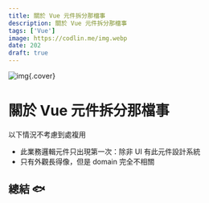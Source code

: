 ```yaml
---
title: 關於 Vue 元件拆分那檔事
description: 關於 Vue 元件拆分那檔事
tags: ['Vue']
image: https://codlin.me/img.webp
date: 202
draft: true
---
```


![img](/img.webp){.cover}

# 關於 Vue 元件拆分那檔事

以下情況不考慮到處複用

- 此業務邏輯元件只出現第一次：除非 UI 有此元件設計系統
- 只有外觀長得像，但是 domain 完全不相關

## 總結 🐟
